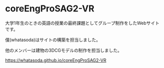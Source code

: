 # coreEngProSAG2-VR
大学1年生のときの英語の授業の最終課題としてグループ制作をしたWebサイトです。

僕(whatasoda)はサイトの構築を担当しました。

他のメンバーは建物の3DCGモデルの制作を担当しました。

https://whatasoda.github.io/coreEngProSAG2-VR

